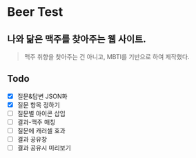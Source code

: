 # Beer Test

## 나와 닮은 맥주를 찾아주는 웹 사이트.

> 맥주 취향을 찾아주는 건 아니고, MBTI를 기반으로 하여 제작했다.

## Todo

- [x] 질문&답변 JSON화
- [x] 질문 항목 정하기
- [ ] 질문별 아이콘 삽입
- [ ] 결과-맥주 매칭
- [ ] 질문에 캐러셀 효과
- [ ] 결과 공유창
- [ ] 결과 공유시 미리보기
